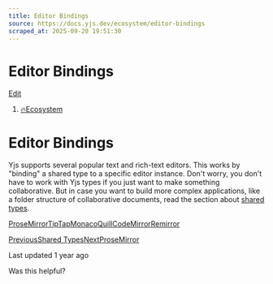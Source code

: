 ```yaml
---
title: Editor Bindings
source: https://docs.yjs.dev/ecosystem/editor-bindings
scraped_at: 2025-09-20 19:51:30
---
```


# Editor Bindings

[Edit](https://github.com/yjs/docs/blob/main/ecosystem/editor-bindings/README.md)

1. [🔥Ecosystem](/ecosystem)

# Editor Bindings

Yjs supports several popular text and rich-text editors. This works by "binding" a shared type to a specific editor instance. Don't worry, you don't have to work with Yjs types if you just want to make something collaborative. But in case you want to build more complex applications, like a folder structure of collaborative documents, read the section about [shared types](/api/shared-types).

[ProseMirror](/ecosystem/editor-bindings/prosemirror)[TipTap](/ecosystem/editor-bindings/tiptap2)[Monaco](/ecosystem/editor-bindings/monaco)[Quill](/ecosystem/editor-bindings/quill)[CodeMirror](/ecosystem/editor-bindings/codemirror)[Remirror](/ecosystem/editor-bindings/remirror)

[PreviousShared Types](/getting-started/working-with-shared-types)[NextProseMirror](/ecosystem/editor-bindings/prosemirror)

Last updated 1 year ago

Was this helpful?